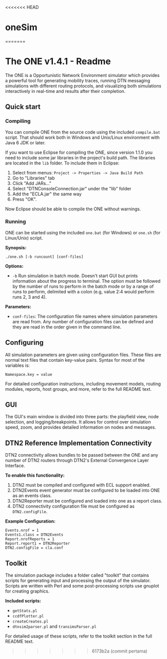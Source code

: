 <<<<<<< HEAD
# oneSim
=======
# The ONE v1.4.1 - Readme

The ONE is a Opportunistic Network Environment simulator which provides a powerful tool for generating mobility traces, running DTN messaging simulations with different routing protocols, and visualizing both simulations interactively in real-time and results after their completion.

## Quick start

### Compiling

You can compile ONE from the source code using the included `compile.bat` script. That should work both in Windows and Unix/Linux environment with Java 6 JDK or later.

If you want to use Eclipse for compiling the ONE, since version 1.1.0 you need to include some jar libraries in the project's build path. The libraries are located in the `lib` folder. To include them in Eclipse:

1. Select from menus: `Project -> Properties -> Java Build Path`
2. Go to "Libraries" tab
3. Click "Add JARs..."
4. Select "DTNConsoleConnection.jar" under the "lib" folder
5. Add the "ECLA.jar" the same way
6. Press "OK".

Now Eclipse should be able to compile the ONE without warnings.

### Running

ONE can be started using the included `one.bat` (for Windows) or `one.sh` (for Linux/Unix) script.

**Synopsis:**
```
./one.sh [-b runcount] [conf-files]
```

**Options:**
- `-b` Run simulation in batch mode. Doesn't start GUI but prints information about the progress to terminal. The option must be followed by the number of runs to perform in the batch mode or by a range of runs to perform, delimited with a colon (e.g, value 2:4 would perform runs 2, 3 and 4).

**Parameters:**
- `conf-files`: The configuration file names where simulation parameters are read from. Any number of configuration files can be defined and they are read in the order given in the command line.

## Configuring

All simulation parameters are given using configuration files. These files are normal text files that contain key-value pairs. Syntax for most of the variables is:
```
Namespace.key = value
```

For detailed configuration instructions, including movement models, routing modules, reports, host groups, and more, refer to the full README text.

## GUI

The GUI's main window is divided into three parts: the playfield view, node selection, and logging/breakpoints. It allows for control over simulation speed, zoom, and provides detailed information on nodes and messages.

## DTN2 Reference Implementation Connectivity

DTN2 connectivity allows bundles to be passed between the ONE and any number of DTN2 routers through DTN2's External Convergence Layer Interface.

**To enable this functionality:**

1. DTN2 must be compiled and configured with ECL support enabled.
2. DTN2Events event generator must be configured to be loaded into ONE as an events class.
3. DTN2Reporter must be configured and loaded into one as a report class.
4. DTN2 connectivity configuration file must be configured as `DTN2.configFile`.

**Example Configuration:**
```
Events.nrof = 1
Events1.class = DTN2Events
Report.nrofReports = 1
Report.report1 = DTN2Reporter
DTN2.configFile = cla.conf
```

## Toolkit

The simulation package includes a folder called "toolkit" that contains scripts for generating input and processing the output of the simulator. Scripts are written with Perl and some post-processing scripts use gnuplot for creating graphics.

**Included scripts:**
- `getStats.pl`
- `ccdfPlotter.pl`
- `createCreates.pl`
- `dtnsim2parser.pl` and `transimsParser.pl`

For detailed usage of these scripts, refer to the toolkit section in the full README text.
>>>>>>> 6173b2a (commit pertama)
